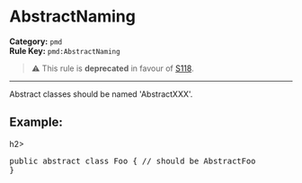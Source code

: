 # AbstractNaming
**Category:** `pmd`<br/>
**Rule Key:** `pmd:AbstractNaming`<br/>
> :warning: This rule is **deprecated** in favour of [S118](https://rules.sonarsource.com/java/RSPEC-118).

-----

<!-- (c) 2019 PMD -->
Abstract classes should be named 'AbstractXXX'.
<h2>Example:</h2>h2>
<pre>
public abstract class Foo { // should be AbstractFoo
}
  </pre>
